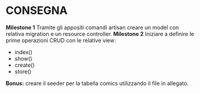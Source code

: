# CONSEGNA

**Milestone 1**
Tramite gli appositi comandi artisan creare un model con relativa migration e un resource controller.
**Milestone 2**
Iniziare a definire le prime operazioni CRUD con le relative view:
- index()
- show()
- create()
- store()

**Bonus:** creare il seeder per la tabella comics utilizzando il file in allegato.